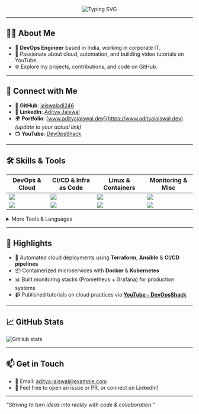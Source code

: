 <!-- Banner -->
<p align="center">
  <img src="https://readme-typing-svg.herokuapp.com?font=Fira+Code&size=32&pause=1000&color=00FF00&background=000000&center=true&vCenter=true&width=700&lines=Hey%20Everyone!👋;I'm%20Aditya%20Jaiswal;%DevOps%20Engineer%20%7C%20Cloud%20Enthusiast" alt="Typing SVG"/>
</p>

---

## 👨‍💻 About Me
- 🎯 **DevOps Engineer** based in India, working in corporate IT.
- 🎥 Passionate about cloud, automation, and building video tutorials on YouTube.
- 🌐 Explore my projects, contributions, and code on GitHub.

---

## 🔗 Connect with Me
- 📂 **GitHub**: [jaiswaladi246](https://github.com/jaiswaladi246)
- 💼 **LinkedIn**: [Aditya Jaiswal](https://www.linkedin.com/in/your-linkedin-url)
- 🌍 **Portfolio**: [www.adityajaiswal.dev](https://www.adityajaiswal.dev) *(update to your actual link)*
- 📺 **YouTube**: [DevOpsShack](https://www.youtube.com/@devopsshack)

---

## 🛠 Skills & Tools
| DevOps & Cloud | CI/CD & Infra as Code | Linux & Containers | Monitoring & Misc |
|----------------|------------------------|---------------------|-------------------|
| ![](https://img.shields.io/badge/AWS-232F3E?style=flat&logo=amazon-aws) | ![](https://img.shields.io/badge/Jenkins-D24939?style=flat&logo=jenkins) | ![](https://img.shields.io/badge/Linux-FCC624?style=flat&logo=linux) | ![](https://img.shields.io/badge/Grafana-EA3107?style=flat&logo=grafana) |
| ![](https://img.shields.io/badge/Docker-2496ED?style=flat&logo=docker) | ![](https://img.shields.io/badge/Terraform-7B42BC?style=flat&logo=terraform) | ![](https://img.shields.io/badge/Kubernetes-326CE5?style=flat&logo=kubernetes) | ![](https://img.shields.io/badge/Prometheus-E6522C?style=flat&logo=prometheus) |

<details>
  <summary>More Tools & Languages</summary>
  <br>
  ![](https://img.shields.io/badge/Python-3776AB?style=flat&logo=python) ![](https://img.shields.io/badge/Bash-333333?style=flat&logo=gnu-bash) ![](https://img.shields.io/badge/Ansible-EE0000?style=flat&logo=ansible) ![](https://img.shields.io/badge/Git-F05032?style=flat&logo=git) ![](https://img.shields.io/badge/Helm-0F1010?style=flat&logo=helm) ![](https://img.shields.io/badge/Nginx-009639?style=flat&logo=nginx)
</details>

---

## 🌟 Highlights
- 🚀 Automated cloud deployments using **Terraform**, **Ansible** & **CI/CD pipelines**
- 📦 Containerized microservices with **Docker** & **Kubernetes**
- 📊 Built monitoring stacks (Prometheus + Grafana) for production systems
- 📹 Published tutorials on cloud practices via **[YouTube – DevOpsShack](https://www.youtube.com/@devopsshack)**

---

## 📈 GitHub Stats
![GitHub stats](https://github-readme-stats.vercel.app/api?username=jaiswaladi246&show_icons=true&theme=dracula)

---

## 📫 Get in Touch
- 📧 Email: aditya.jaiswal@example.com
- 📝 Feel free to open an issue or PR, or connect on LinkedIn!

---

*“Striving to turn ideas into reality with code & collaboration.”*

